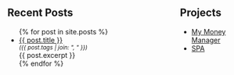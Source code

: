 <div style="display: flex">
  <div style="flex: 1 1 70%">
    <h2>Recent Posts</h2>
    <ul>
      {% for post in site.posts %}
        <li>
          <a href="{{ post.url }}">{{ post.title }}</a>
          <small style="display: block; font-style: italic">
            ({{ post.tags | join: ", " }})
          </small>
          <div style="margin-right: 50px; text-align: justify">{{ post.excerpt }}</div>
        </li>
      {% endfor %}
    </ul>
  </div>
  <div style="flex: 1 1 30%">
    <h2>Projects</h2>
    <ul>
      <li><a href="#">My Money Manager</a></li>
      <li><a href="#">SPA</a></li>
    </ul>
  </div>
</div>
